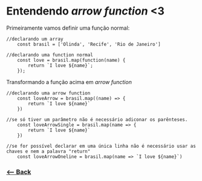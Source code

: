 # Entendendo _arrow function_ <3

Primeiramente vamos definir uma função normal:

```JS
//declarando um array
    const brasil = ['Olinda', 'Recife', 'Rio de Janeiro']

//declarando uma function normal
    const love = brasil.map(function(name) {
        return `I love ${name}`;
    });

```

Transformando a função acima em _arrow function_

```JS
//declarando uma arrow function
    const loveArrow = brasil.map((name) => {
        return `I love ${name}`
    })

```

```JS
//se só tiver um parâmetro não é necessário adiconar os parênteses.
    const loveArrowSingle = brasil.map(name => {
        return `I love ${name}`
    })

```

```JS
//se for possível declarar em uma única linha não é necessário usar as chaves e nem a palavra "return"
    const loveArrowOneline = brasil.map(name => `I love ${name}`)

```

### [<-- Back](https://github.com/simoneas02/JS)
